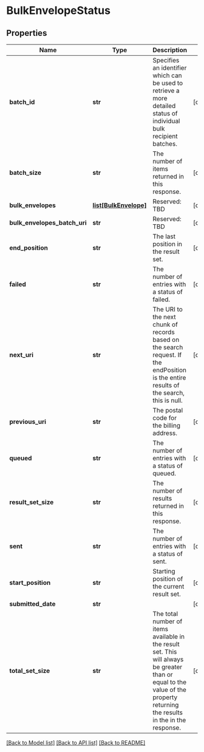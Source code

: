 # BulkEnvelopeStatus

## Properties
Name | Type | Description | Notes
------------ | ------------- | ------------- | -------------
**batch_id** | **str** | Specifies an identifier which can be used to retrieve a more detailed status of individual bulk recipient batches. | [optional] 
**batch_size** | **str** | The number of items returned in this response. | [optional] 
**bulk_envelopes** | [**list[BulkEnvelope]**](BulkEnvelope.md) | Reserved: TBD | [optional] 
**bulk_envelopes_batch_uri** | **str** | Reserved: TBD | [optional] 
**end_position** | **str** | The last position in the result set.  | [optional] 
**failed** | **str** | The number of entries with a status of failed.  | [optional] 
**next_uri** | **str** | The URI to the next chunk of records based on the search request. If the endPosition is the entire results of the search, this is null.  | [optional] 
**previous_uri** | **str** | The postal code for the billing address. | [optional] 
**queued** | **str** | The number of entries with a status of queued.  | [optional] 
**result_set_size** | **str** | The number of results returned in this response.  | [optional] 
**sent** | **str** | The number of entries with a status of sent. | [optional] 
**start_position** | **str** | Starting position of the current result set. | [optional] 
**submitted_date** | **str** |  | [optional] 
**total_set_size** | **str** | The total number of items available in the result set. This will always be greater than or equal to the value of the property returning the results in the in the response. | [optional] 

[[Back to Model list]](../README.md#documentation-for-models) [[Back to API list]](../README.md#documentation-for-api-endpoints) [[Back to README]](../README.md)


